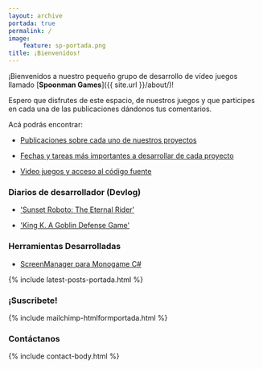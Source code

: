 ```yaml
---
layout: archive
portada: true
permalink: /
image:
    feature: sp-portada.png
title: ¡Bienvenidos!
---
```


¡Bienvenidos a nuestro pequeño grupo de desarrollo de vídeo juegos llamado 
[**Spoonman Games**]({{ site.url }}/about/)! 

Espero que disfrutes de este espacio, de nuestros juegos y que participes en cada una de las publicaciones dándonos tus comentarios.

Acá podrás encontrar:

* <p>
    <a href="{{ site.url }}/blog/"><i class="fa fa-tasks"></i> Publicaciones sobre cada uno de nuestros proyectos</a>
  </p>
* <p>
    <a href="{{ site.url }}/roadmap/"><i class="fa fa-calendar"></i> Fechas y tareas más importantes a desarrollar de cada proyecto</a>
  </p>
* <p>
    <a href="{{ site.url }}/download/"><i class="fa fa-download"></i> Video juegos y acceso al código fuente</a>
  </p>

<h3 class="ribbon">Diarios de desarrollador (Devlog)</h3>

* <p><a href="http://impulsagames.com/foro/thread-27.html"><i class="fa fa-book"></i> 'Sunset Roboto: The Eternal Rider'</a></p>
* <p><a href="http://impulsagames.com/foro/thread-43.html"><i class="fa fa-book"></i> 'King K. A Goblin Defense Game'</a></p>

<h3 class="ribbon">Herramientas Desarrolladas</h3>

* <p><a href="http://www.spoonmangames.cl/MonoGame-ScreenManager/"><i class="fa fa-wrench"></i> ScreenManager para Monogame C#</a></p> 

{% include latest-posts-portada.html %}

<h3 class="ribbon">¡Suscribete!</h3>

{% include mailchimp-htmlformportada.html %}

<h3 class="ribbon">Contáctanos</h3>

{% include contact-body.html %}

